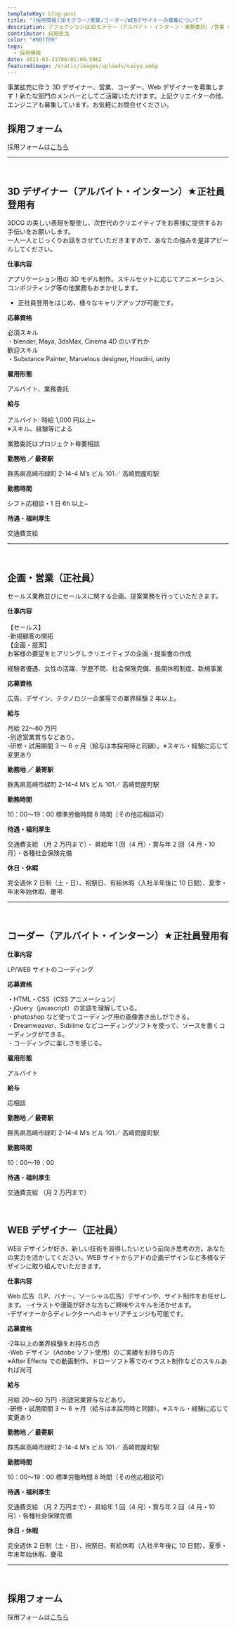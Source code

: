 ```yaml
---
templateKey: blog-post
title: "[採用情報]3Dモデラー/営業/コーダー/WEBデザイナーの募集について"
description: アフェクションは3Dモデラー（アルバイト・インターン・業務委託）/営業（正社員）/コーダー（アルバイト・インターン・業務委託）/WEBデザイナー（正社員）を募集しています。
contributor: 採用担当
color: "#00ff00"
tags:
  - 採用情報
date: 2021-03-31T08:01:00.596Z
featuredimage: /static/images/uploads/saiyo.webp
---
```

事業拡充に伴う 3D デザイナー、営業、コーダー、Web デザイナーを募集します！新たな部門のメンバーとしてご活躍いただけます。上記クリエイターの他、エンジニアも募集しています。お気軽にお問合せください。

## 採用フォーム

採用フォームは[こちら](https://forms.gle/YkmVi1uSD2h9zx7x8)

- - -

<br>

## 3D デザイナー（アルバイト・インターン）★正社員登用有

3DCG の美しい表現を駆使し、次世代のクリエイティブをお客様に提供するお手伝いをお願いします。<br>一人一人とじっくりお話をさせていただきますので、あなたの強みを是非アピールしてください。

**仕事内容**

アプリケーション用の 3D モデル制作。スキルセットに応じてアニメーション、コンポジティング等の他業務もおまかせします。

* 正社員登用をはじめ、様々なキャリアアップが可能です。

**応募資格**

必須スキル\
・blender, Maya, 3dsMax, Cinema 4D のいずれか\
歓迎スキル\
・Substance Painter, Marvelous designer, Houdini, unity

**雇用形態**

アルバイト、業務委託

**給与**<br>\
アルバイト: 時給 1,000 円以上~\
※スキル、経験等による

業務委託はプロジェクト毎要相談

**勤務地 ／ 最寄駅**

群馬県高崎市緑町 2-14-4 M’s ビル 101／ 高崎問屋町駅

**勤務時間**

シフト応相談・1 日 6h 以上~

**待遇・福利厚生**

交通費支給

- - -

<br>

## 企画・営業（正社員）

セールス業務並びにセールスに関する企画、提案業務を行っていただきます。

**仕事内容**<br><br>
【セールス】<br>-新規顧客の開拓<br>【企画・提案】<br>お客様の要望をヒアリングしクリエイティブの企画・提案書の作成

経験者優遇、女性の活躍、学歴不問、社会保険完備、長期休暇制度、新規事業

**応募資格**

広告、デザイン、テクノロジー企業等での業界経験 2 年以上。

**給与**

月給 22〜60 万円<br> -別途営業賞与などあり。\
-研修・試用期間 3 ～ 6 ヶ月（給与は本採用時と同額）。※スキル・経験に応じて変更あり

**勤務地 ／ 最寄駅**

群馬県高崎市緑町 2-14-4 M’s ビル 101／ 高崎問屋町駅

**勤務時間**

10：00〜19：00 標準労働時間 8 時間（その他応相談可）

**待遇・福利厚生**

交通費支給 （月 2 万円まで）・ 昇給年 1 回（4 月）・賞与年 2 回（4 月・10 月）・各種社会保険完備

**休日・休暇**

完全週休 2 日制（土・日）、祝祭日、有給休暇（入社半年後に 10 日間）、夏季・年末年始休暇、慶弔

- - -

<br>

## コーダー（アルバイト・インターン）★正社員登用有

**仕事内容**

LP/WEB サイトのコーディング

**応募資格**

・HTML・CSS（CSS アニメーション）<br>・jQuery（javascript）の言語を理解している。<br>
・photoshop など使ってコーディング用の画像書き出しができる。<br>
・Dreamweaver、Sublime などコーディングソフトを使って、ソースを書くコーディングができる。<br>
・コーディングに楽しさを感じる。

**雇用形態**

アルバイト

**給与**

応相談

**勤務地 ／ 最寄駅**

群馬県高崎市緑町 2-14-4 M’s ビル 101／ 高崎問屋町駅

**勤務時間**

10：00〜19：00

**待遇・福利厚生**

交通費支給 （月 2 万円まで）

<br>

## WEB デザイナー（正社員）

WEB デザインが好き、新しい技術を習得したいという前向き思考の方。あなたの実力を活かしてください。WEB サイトからアドの企画デザインなど多様なデザインに取り組んでいただきます。

**仕事内容**

Web 広告（LP、バナー、ソーシャル広告）デザインや、サイト制作をお任せします。 -イラストや漫画が好きな方もご興味やスキルを活かせます。\
-デザイナーからディレクターへのキャリアチェンジも可能です。

**応募資格**

\-2年以上の業界経験をお持ちの方<br>
-Web デザイン（Adobe ソフト使用）のご実績をお持ちの方<br>
※After Effects での動画制作、ドローソフト等でのイラスト制作などのスキルあれば尚可

**給与**

月給 20〜60 万円 -別途営業賞与などあり。\
-研修・試用期間 3 ～ 6 ヶ月（給与は本採用時と同額）。※スキル・経験に応じて変更あり

**勤務地 ／ 最寄駅**

群馬県高崎市緑町 2-14-4 M’s ビル 101／ 高崎問屋町駅

**勤務時間**

10：00〜19：00 標準労働時間 8 時間（その他応相談可）

**待遇・福利厚生**

交通費支給 （月 2 万円まで）・ 昇給年 1 回（4 月）・賞与年 2 回（4 月・10 月）・各種社会保険完備

**休日・休暇**

完全週休 2 日制（土・日）、祝祭日、有給休暇（入社半年後に 10 日間）、夏季・年末年始休暇、慶弔

- - -

<br>

## 採用フォーム

採用フォームは[こちら](https://forms.gle/YkmVi1uSD2h9zx7x8)